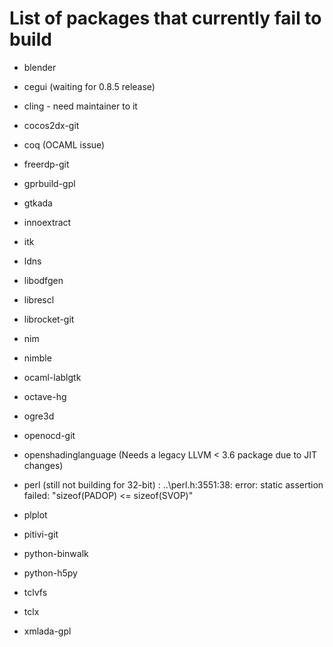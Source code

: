 List of packages that currently fail to build
=============================================

- blender

- cegui (waiting for 0.8.5 release)

- cling - need maintainer to it

- cocos2dx-git

- coq (OCAML issue)

- freerdp-git

- gprbuild-gpl

- gtkada

- innoextract

- itk

- ldns

- libodfgen

- librescl

- librocket-git

- nim

- nimble

- ocaml-lablgtk

- octave-hg

- ogre3d

- openocd-git

- openshadinglanguage (Needs a legacy LLVM < 3.6 package due to JIT changes)

- perl (still not building for 32-bit) : ..\perl.h:3551:38: error: static assertion failed: "sizeof(PADOP) <= sizeof(SVOP)"

- plplot

- pitivi-git

- python-binwalk

- python-h5py

- tclvfs

- tclx

- xmlada-gpl
